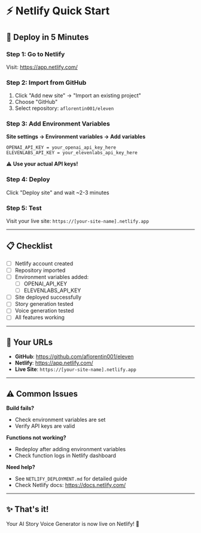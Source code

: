 # ⚡ Netlify Quick Start

## 🚀 Deploy in 5 Minutes

### Step 1: Go to Netlify
Visit: https://app.netlify.com/

### Step 2: Import from GitHub
1. Click "Add new site" → "Import an existing project"
2. Choose "GitHub"
3. Select repository: `aflorentin001/eleven`

### Step 3: Add Environment Variables
**Site settings → Environment variables → Add variables**

```
OPENAI_API_KEY = your_openai_api_key_here
ELEVENLABS_API_KEY = your_elevenlabs_api_key_here
```

⚠️ **Use your actual API keys!**

### Step 4: Deploy
Click "Deploy site" and wait ~2-3 minutes

### Step 5: Test
Visit your live site: `https://[your-site-name].netlify.app`

---

## 📋 Checklist

- [ ] Netlify account created
- [ ] Repository imported
- [ ] Environment variables added:
  - [ ] OPENAI_API_KEY
  - [ ] ELEVENLABS_API_KEY
- [ ] Site deployed successfully
- [ ] Story generation tested
- [ ] Voice generation tested
- [ ] All features working

---

## 🔗 Your URLs

- **GitHub**: https://github.com/aflorentin001/eleven
- **Netlify**: https://app.netlify.com/
- **Live Site**: `https://[your-site-name].netlify.app`

---

## ⚠️ Common Issues

**Build fails?**
- Check environment variables are set
- Verify API keys are valid

**Functions not working?**
- Redeploy after adding environment variables
- Check function logs in Netlify dashboard

**Need help?**
- See `NETLIFY_DEPLOYMENT.md` for detailed guide
- Check Netlify docs: https://docs.netlify.com/

---

## ✨ That's it!

Your AI Story Voice Generator is now live on Netlify! 🎉

